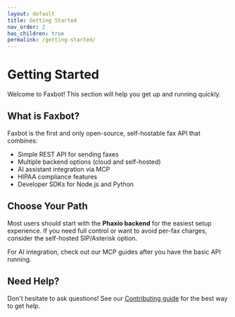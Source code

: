 ```yaml
---
layout: default
title: Getting Started
nav_order: 2
has_children: true
permalink: /getting-started/
---
```


# Getting Started

Welcome to Faxbot! This section will help you get up and running quickly.

## What is Faxbot?

Faxbot is the first and only open-source, self-hostable fax API that combines:
- Simple REST API for sending faxes
- Multiple backend options (cloud and self-hosted)
- AI assistant integration via MCP
- HIPAA compliance features
- Developer SDKs for Node.js and Python

## Choose Your Path

Most users should start with the **Phaxio backend** for the easiest setup experience. If you need full control or want to avoid per-fax charges, consider the self-hosted SIP/Asterisk option.

For AI integration, check out our MCP guides after you have the basic API running.

## Need Help?

Don't hesitate to ask questions! See our [Contributing guide](contributing.html) for the best way to get help.

